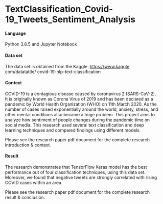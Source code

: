 # TextClassification_Covid-19_Tweets_Sentiment_Analysis

#### Language
Python 3.8.5 and Jupyter Notebook

#### Data set

The data set is obtained from the Kaggle:
https://www.kaggle. com/datatattle/ covid-19-nlp-text-classification

#### Context

COVID-19 is a contagious disease caused by coronavirus 2 (SARS-CoV-2). It is originally known as Corona Virus of 2019 and has been declared as a pandemic by World Health Organization (WHO) on 11th March 2020. As the number of cases raised exponentially around the world, anxiety, stress, and other mental conditions also became a huge problem. This project aims to analyze how sentiment of people changes during the pandemic time on social media. This research used several text classification and deep learning techniques and compared findings using different models. 

Please see the research paper pdf document for the complete research introduction & context.

#### Result

The research demonstrates that TensorFlow Keras model has the best performance out of four classification techniques, using this data set. Moreover, we found that negative tweets are strongly correlated with rising COVID cases within an area.

Please see the research paper pdf document for the complete research result & conclusion.
